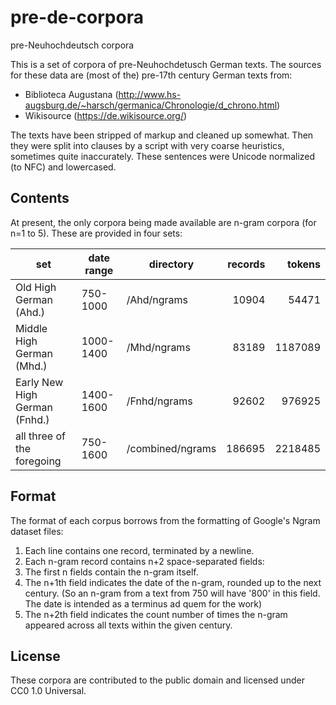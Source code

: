 pre-de-corpora
==============

pre-Neuhochdeutsch corpora

This is a set of corpora of pre-Neuhochdetusch German texts. The sources for these data are (most of the) pre-17th century German texts from:
* Biblioteca Augustana (http://www.hs-augsburg.de/~harsch/germanica/Chronologie/d_chrono.html)
* Wikisource (https://de.wikisource.org/)

The texts have been stripped of markup and cleaned up somewhat. Then they were split into clauses by a script with very coarse heuristics, sometimes quite inaccurately. These sentences were Unicode normalized (to NFC) and lowercased.

## Contents
At present, the only corpora being made available are n-gram corpora (for n=1 to 5). These are provided in four sets:

| set                           | date range | directory        | records | tokens  |
|-------------------------------|------------|------------------|--------:|--------:|
| Old High German (Ahd.)        | 750-1000   | /Ahd/ngrams      | 10904   | 54471   |
| Middle High German (Mhd.)     | 1000-1400  | /Mhd/ngrams      | 83189   | 1187089 |
| Early New High German (Fnhd.) | 1400-1600  | /Fnhd/ngrams     | 92602   | 976925  |
| all three of the foregoing    | 750-1600   | /combined/ngrams | 186695  | 2218485 |

## Format
The format of each corpus borrows from the formatting of Google's Ngram dataset files:
 1. Each line contains one record, terminated by a newline.
 2. Each n-gram record contains n+2 space-separated fields:
   1. The first n fields contain the n-gram itself.
   2. The n+1th field indicates the date of the n-gram, rounded up to the next century. (So an n-gram from a text from 750 will have '800' in this field. The date is intended as a terminus ad quem for the work)
   3. The n+2th field indicates the count number of times the n-gram appeared across all texts within the given century.

## License
These corpora are contributed to the public domain and licensed under CC0 1.0 Universal.
